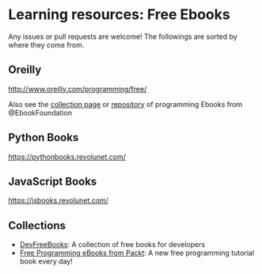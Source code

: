 Learning resources: Free Ebooks
===
Any issues or pull requests are welcome!
The followings are sorted by where they come from.

## Oreilly

http://www.oreilly.com/programming/free/

Also see the [collection page](https://ebookfoundation.github.io/free-programming-books/) or [repository](https://github.com/EbookFoundation/free-programming-books) of programming Ebooks from @EbookFoundation

## Python Books

https://pythonbooks.revolunet.com/

## JavaScript Books

https://jsbooks.revolunet.com/

## Collections

- [DevFreeBooks](https://devfreebooks.github.io/): A collection of free books for developers
- [Free Programming eBooks from Packt](https://www.packtpub.com/packt/offers/free-learning): A new free programming tutorial book every day!
